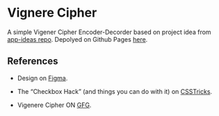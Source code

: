 # Vignere Cipher

A simple Vigener Cipher Encoder-Decorder based on project idea from [app-ideas repo](https://github.com/florinpop17/app-ideas/blob/master/Projects/1-Beginner/Vigenere-Cipher.md). Depolyed on Github Pages [here](https://deadmercury.github.io/implement-app-ideas/beginner/Vigenere-Cipher/index.html).

## References

- Design on [Figma](https://www.figma.com/file/HvczUKeJ8JRDhVJR0obT53/Vigenere-Cipher?node-id=0%3A1).

- The “Checkbox Hack” (and things you can do with it) on [CSSTricks](https://css-tricks.com/the-checkbox-hack/).

- Vigenere Cipher ON [GFG](https://www.geeksforgeeks.org/vigenere-cipher/).
